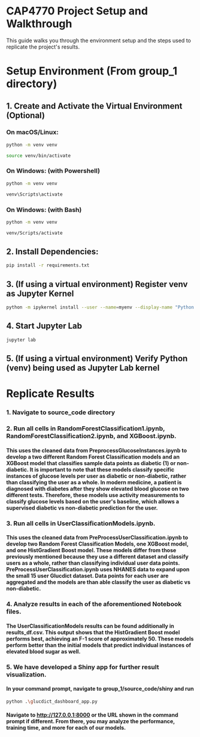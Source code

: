 # CAP4770 Project Setup and Walkthrough

This guide walks you through the environment setup and the steps used to replicate the project's results.

# Setup Environment (From group_1 directory)

## 1. Create and Activate the Virtual Environment (Optional)

### On macOS/Linux:
```bash
python -m venv venv
```
```bash
source venv/bin/activate
```

### On Windows: (with Powershell)
```bash
python -m venv venv
```
```bash
venv\Scripts\activate
```

### On Windows: (with Bash)
```bash
python -m venv venv
```
```bash
venv/Scripts/activate
```

## 2. Install Dependencies:
```bash
pip install -r requirements.txt
```

## 3. (If using a virtual environment) Register venv as Jupyter Kernel
```bash
python -m ipykernel install --user --name=myenv --display-name "Python (venv)"
```

## 4. Start Jupyter Lab
```bash
jupyter lab
```

## 5. (If using a virtual environment) Verify Python (venv) being used as Jupyter Lab kernel

# Replicate Results

### 1. Navigate to source_code directory

### 2. Run all cells in RandomForestClassification1.ipynb, RandomForestClassification2.ipynb, and XGBoost.ipynb. 
#### This uses the cleaned data from PreprocessGlucoseInstances.ipynb to develop a two different Random Forest Classification models and an XGBoost model that classifies sample data points as diabetic (1) or non-diabetic. It is important to note that these models classify specific instances of glucose levels per user as diabetic or non-diabetic, rather than classifying the user as a whole. In modern medicine, a patient is diagnosed with diabetes after they show elevated blood glucose on two different tests. Therefore, these models use activity measurements to classify glucose levels based on the user's baseline, which allows a supervised diabetic vs non-diabetic prediction for the user. 

### 3. Run all cells in UserClassificationModels.ipynb. 
#### This uses the cleaned data from PreProcessUserClassification.ipynb to develop two Random Forest Classification Models, one XGBoost model, and one HistGradient Boost model. These models differ from those previously mentioned because they use a different dataset and classify users as a whole, rather than classifying individual user data points. PreProcessUserClassification.ipynb uses NHANES data to expand upon the small 15 user Glucdict dataset. Data points for each user are aggregated and the models are than able classify the user as diabetic vs non-diabetic. 

### 4. Analyze results in each of the aforementioned Notebook files. 
#### The UserClassificationModels results can be found additionally in results_df.csv. This output shows that the HistGradient Boost model performs best, achieving an F-1 score of approximately 50. These models perform better than the initial models that predict individual instances of elevated blood sugar as well.

### 5. We have developed a Shiny app for further result visualization. 
#### In your command prompt, navigate to group_1/source_code/shiny and run 
```bash
python .\glucdict_dashboard_app.py
```
#### Navigate to http://127.0.0.1:8000 or the URL shown in the command prompt if different. From there, you may analyze the performance, training time, and more for each of our models. 
